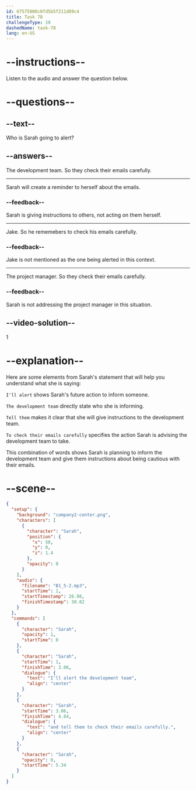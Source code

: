 ```yaml
---
id: 67575000c0fd5b5f211d89c4
title: Task 78
challengeType: 19
dashedName: task-78
lang: en-US
---
```

<!-- (Audio) Sarah: I'll alert the development team and tell them to check their emails carefully. -->

# --instructions--

Listen to the audio and answer the question below.

# --questions--

## --text--

Who is Sarah going to alert?

## --answers--

The development team. So they check their emails carefully.

---

Sarah will create a reminder to herself about the emails.

### --feedback--

Sarah is giving instructions to others, not acting on them herself.

---

Jake. So he rememebers to check his emails carefully.

### --feedback--

Jake is not mentioned as the one being alerted in this context.

---

The project manager. So they check their emails carefully.

### --feedback--

Sarah is not addressing the project manager in this situation.

## --video-solution--

1

# --explanation--
 
Here are some elements from Sarah's statement that will help you understand what she is saying:

`I'll alert` shows Sarah's future action to inform someone. 

`The development team` directly state who she is informing. 

`Tell them` makes it clear that she will give instructions to the development team.

`To check their emails carefully` specifies the action Sarah is advising the development team to take.

This combination of words shows Sarah is planning to inform the development team and give them instructions about being cautious with their emails.

# --scene--

```json
{
  "setup": {
    "background": "company2-center.png",
    "characters": [
      {
        "character": "Sarah",
        "position": {
          "x": 50,
          "y": 0,
          "z": 1.4
        },
        "opacity": 0
      }
    ],
    "audio": {
      "filename": "B1_5-2.mp3",
      "startTime": 1,
      "startTimestamp": 26.98,
      "finishTimestamp": 30.82
    }
  },
  "commands": [
    {
      "character": "Sarah",
      "opacity": 1,
      "startTime": 0
    },
    {
      "character": "Sarah",
      "startTime": 1,
      "finishTime": 3.06,
      "dialogue": {
        "text": "I'll alert the development team",
        "align": "center"
      }
    },
    {
      "character": "Sarah",
      "startTime": 3.06,
      "finishTime": 4.84,
      "dialogue": {
        "text": "and tell them to check their emails carefully.",
        "align": "center"
      }
    },
    {
      "character": "Sarah",
      "opacity": 0,
      "startTime": 5.34
    }
  ]
}
```
